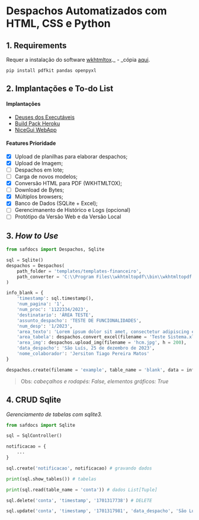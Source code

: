 # Despachos Automatizados com HTML, CSS e Python

## 1. Requirements

Requer a instalação do software [wkhtmltox](https://wkhtmltopdf.org/)._ - _cópia [aqui](utils/).

```
pip install pdfkit pandas openpyxl
```

## 2. Implantações e To-do List

#### Implantações

- [Deuses dos Executáveis](https://github.com/orgs/pyinstaller/discussions/7100)
- [Build Pack Heroku](https://elements.heroku.com/buildpacks/rohandebroy/heroku-buildpack-wkhtmltopdf)
- [NiceGui WebApp](https://github.com/zauberzeug/nicegui)

#### Features Prioridade

- [x] Upload de planilhas para elaborar despachos;
- [x] Upload de Imagem;
- [ ] Despachos em lote;
- [ ] Carga de novos modelos;
- [x] Conversão HTML para PDF (WKHTMLTOX);
- [ ] Download de Bytes;
- [x] Múltiplos browsers;
- [x] Banco de Dados (SQLite + Excel);
- [ ] Gerencimanento de Histórico e Logs (opcional)
- [ ] Protótipo da Versão Web e da Versão Local

## 3. _How to Use_

```python
from safdocs import Despachos, Sqlite

sql = Sqlite()
despachos = Despachos(
    path_folder = 'templates/templates-financeiro', 
    path_converter = 'C:\\Program Files\\wkhtmltopdf\\bin\\wkhtmltopdf.exe'
)

info_blank = {
    'timestamp': sql.timestamp(),
    'num_pagina': '1',
    'num_proc': '1122334/2023', 
    'destinatario': 'ÁREA TESTE', 
    'assunto_despacho': 'TESTE DE FUNCIONALIDADES', 
    'num_desp': '1/2023', 
    'area_texto': 'Lorem ipsum dolor sit amet, consectetur adipiscing elit. Etiam eget ligula eu lectus lobortis condimentum. Aliquam nonummy auctor massa. Pellentesque habitant morbi tristique senectus et netus et malesuada fames ac turpis egestas. Nulla at risus. Quisque purus magna, auctor et, sagittis ac, posuere eu, lectus. Nam mattis, felis ut adipiscing.',
    'area_tabela': despachos.convert_excel(filename = 'Teste Sistema.xlsx'),
    'area_img': despachos.upload_img(filename = 'hcm.jpg', h = 200),
    'data_despacho': 'São Luís, 25 de dezembro de 2023',
    'nome_colaborador': 'Jersiton Tiago Pereira Matos'
}

despachos.create(filename = 'example', table_name = 'blank', data = info_blank)
```

> Obs: _cabeçalhos e rodapés: False, elementos gráficos: True_

## 4. CRUD Sqlite

_Gerenciamento de tabelas com sqlite3._

```python
from safdocs import Sqlite

sql = SqlController()

notificacao = {
    ...
}

sql.create('notificacao', notificacao) # gravando dados

print(sql.show_tables()) # tabelas 

print(sql.read(table_name = 'conta')) # dados List[Tuple]

sql.delete('conta', 'timestamp', '1701317738') # DELETE

sql.update('conta', 'timestamp', '1701317981', 'data_despacho', 'São Luís (MA), 25 de dezembro de 2023') # UPDATE

```